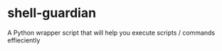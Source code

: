 # shell-guardian
A Python wrapper script that will help you execute scripts / commands effieciently
